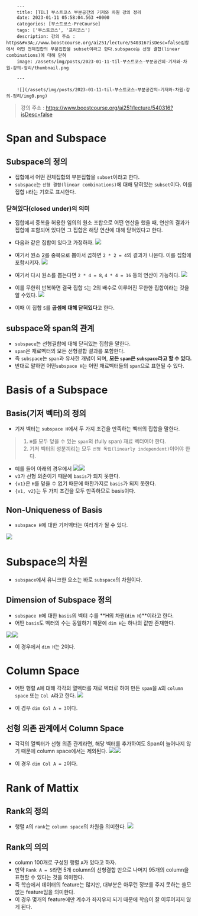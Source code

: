 

        ---
        title: [TIL] 부스트코스 부분공간의 기저와 차원 강의 정리
        date: 2023-01-11 05:58:04.563 +0000
        categories: [부스트코스-PreCourse]
        tags: ['부스트코스', '프리코스']
        description: 강의 주소 : https&#x3A;//www.boostcourse.org/ai251/lecture/540316?isDesc=false집합에서 어떤 전체집합의 부분집합을 subset이라고 한다.subspace는 선형 결합(linear combinations)에 대해 닫혀
        image: /assets/img/posts/2023-01-11-til-부스트코스-부분공간의-기저와-차원-강의-정리/thumbnail.png
        
        ---

        ![](/assets/img/posts/2023-01-11-til-부스트코스-부분공간의-기저와-차원-강의-정리/img0.png)

> 강의 주소 : https://www.boostcourse.org/ai251/lecture/540316?isDesc=false

# Span and Subspace

## Subspace의 정의

- 집합에서 어떤 전체집합의 부분집합을 `subset`이라고 한다.
- `subspace`는 `선형 결합(linear combinations)`에 대해 닫혀있는 `subset`이다. 이를 집합 `H`라는 기호로 표시한다.

### 닫혀있다(closed under)의 의미

- 집합에서 중복을 허용한 임의의 원소 조합으로 어떤 연산을 했을 때, 연산의 결과가 집합에 포함되어 있다면 그 집합은 해당 연산에 대해 닫혀있다고 한다.


- 다음과 같은 집합이 있다고 가정하자.
![](/assets/img/posts/2023-01-11-til-부스트코스-부분공간의-기저와-차원-강의-정리/img1.png)
- 여기서 원소 2를 중복으로 뽑아서 곱하면 `2 * 2 = 4`의 결과가 나온다. 이를 집합에 포함시키자.
![](/assets/img/posts/2023-01-11-til-부스트코스-부분공간의-기저와-차원-강의-정리/img2.png)
- 여기서 다시 원소를 뽑는다면 `2 * 4 = 8`, `4 * 4 = 16` 등의 연산이 가능하다.
![](/assets/img/posts/2023-01-11-til-부스트코스-부분공간의-기저와-차원-강의-정리/img3.png)
- 이를 무한히 반복하면 결국 집합 `S`는 2의 배수로 이루어진 무한한 집합이라는 것을 알 수있다.
![](/assets/img/posts/2023-01-11-til-부스트코스-부분공간의-기저와-차원-강의-정리/img4.png)
- 이때 이 집합 `S`를 **곱셈에 대해 닫혀있다**고 한다.

## subspace와 span의 관계

- `subspace`는 선형결합에 대해 닫혀있는 집합을 말한다.
- `span`은 재료벡터의 모든 선형결합 결과를 포함한다.
- 즉 `subspace`는 `span`과 유사한 개념이 되며, **모든 `span`은 `subspace`라고 할 수 있다.**
- 반대로 말하면 어떤`subspace H`는 어떤 재료벡터들의 `span`으로 표현될 수 있다.

# Basis of a Subspace

## Basis(기저 벡터)의 정의

- 기저 벡터는 `subspace H`에서 두 가지 조건을 만족하는 벡터의 집합을 말한다.

> 1. `H`를 모두 덮을 수 있는 `span`의 (fully span) 재료 벡터여야 한다.
> 2. 기저 벡터의 성분끼리는 모두 `선형 독립(linearly independent)`이어야 한다.


- 예를 들어 아래의 경우에서
![](/assets/img/posts/2023-01-11-til-부스트코스-부분공간의-기저와-차원-강의-정리/img5.png)![](/assets/img/posts/2023-01-11-til-부스트코스-부분공간의-기저와-차원-강의-정리/img6.png)
- `v3`가 선형 의존이기 때문에 `basis`가 되지 못한다.
- `{v1}`은 `H`를 덮을 수 없기 때문에 마찬가지로 `basis`가 되지 못한다.
- `{v1, v2}`는 두 가지 조건을 모두 만족하므로 basis이다.

## Non-Uniqueness of Basis

- `subspace H`에 대한 기저벡터는 여러개가 될 수 있다.

![](/assets/img/posts/2023-01-11-til-부스트코스-부분공간의-기저와-차원-강의-정리/img7.png)

# Subspace의 차원

- `subspace`에서 유니크한 요소는 바로 `subspace`의 차원이다.

## Dimension of Subspace 정의

- `subspace H`에 대한 `basis`의 벡터 수를 **H의 차원(`dim H`)**이라고 한다.
- 어떤 `basis`도 벡터의 수는 동일하기 때문에 `dim H`는 하나의 값만 존재한다.


![](/assets/img/posts/2023-01-11-til-부스트코스-부분공간의-기저와-차원-강의-정리/img5.png)![](/assets/img/posts/2023-01-11-til-부스트코스-부분공간의-기저와-차원-강의-정리/img6.png)
- 이 경우에서 `dim H`는 2이다.

# Column Space

- 어떤 행렬 `A`에 대해 각각의 열벡터를 재료 벡터로 하여 만든 `span`을 `A`의 `column space` 또는 `Col A`라고 한다.
![](/assets/img/posts/2023-01-11-til-부스트코스-부분공간의-기저와-차원-강의-정리/img10.png)


- 이 경우 `dim Col A = 3`이다.

## 선형 의존 관계에서 Column Space

- 각각의 열벡터가 선형 의존 관계라면, 해당 벡터를 추가하여도 Span이 늘어나지 않기 때문에 column space에서는 제외된다.
![](/assets/img/posts/2023-01-11-til-부스트코스-부분공간의-기저와-차원-강의-정리/img11.png)![](/assets/img/posts/2023-01-11-til-부스트코스-부분공간의-기저와-차원-강의-정리/img12.png)


- 이 경우 `dim Col A = 2`이다.

# Rank of Mattix

## Rank의 정의

- 행렬 `A`의 `rank`는 `column space`의 차원을 의미한다.
![](/assets/img/posts/2023-01-11-til-부스트코스-부분공간의-기저와-차원-강의-정리/img13.png)

## Rank의 의의

- column 100개로 구성된 행렬 `A`가 있다고 하자.
- 만약 `Rank A = 5`라면 5개 column의 선형결합 만으로 나머지 95개의 column을 표현할 수 있다는 것을 의미한다.
- 즉 학습에서 데이터의 feature는 많지만, 대부분은 아무런 정보를 주지 못하는 쓸모 없는 feature임을 의미한다.
- 이 경우 몇개의 feature에만 계수가 좌지우지 되기 때문에 학습이 잘 이루어지지 않게 된다.



        